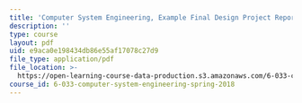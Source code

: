 ```yaml
---
title: 'Computer System Engineering, Example Final Design Project Report MASSTTC'
description: ''
type: course
layout: pdf
uid: e9aca0e198434db86e55af17078c27d9
file_type: application/pdf
file_location: >-
  https://open-learning-course-data-production.s3.amazonaws.com/6-033-computer-system-engineering-spring-2018/e9aca0e198434db86e55af17078c27d9_MIT6_033S18massrttc_dpr.pdf
course_id: 6-033-computer-system-engineering-spring-2018
---
```

